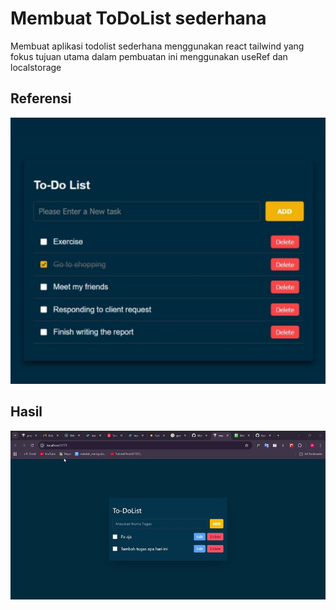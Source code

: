 # Membuat ToDoList sederhana
Membuat aplikasi todolist sederhana menggunakan react tailwind yang fokus tujuan utama dalam pembuatan ini menggunakan useRef dan localstorage

## Referensi
![referensi](/public/images/referensi.png)

## Hasil 
![hasil](/public/images/preview.gif)